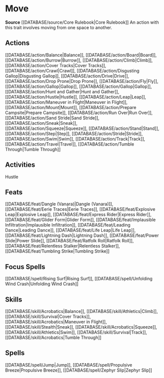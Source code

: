﻿---
id: '114'
name: Move
rarity: Common
rus_type_level: null
source: '[[DATABASE/source/Core Rulebook|Core Rulebook]]'
trait:
- Move
type: Trait

---
# Move

**Source** [[DATABASE/source/Core Rulebook|Core Rulebook]] 
An action with this trait involves moving from one space to another.

## Actions

[[DATABASE/action/Balance|Balance]], [[DATABASE/action/Board|Board]], [[DATABASE/action/Burrow|Burrow]], [[DATABASE/action/Climb|Climb]], [[DATABASE/action/Cover Tracks|Cover Tracks]], [[DATABASE/action/Crawl|Crawl]], [[DATABASE/action/Disgusting Gallop|Disgusting Gallop]], [[DATABASE/action/Drive|Drive]], [[DATABASE/action/Drop Prone|Drop Prone]], [[DATABASE/action/Fly|Fly]], [[DATABASE/action/Gallop|Gallop]], [[DATABASE/action/Gallop|Gallop]], [[DATABASE/action/Hunt and Gather|Hunt and Gather]], [[DATABASE/action/Hustle|Hustle]], [[DATABASE/action/Leap|Leap]], [[DATABASE/action/Maneuver in Flight|Maneuver in Flight]], [[DATABASE/action/Mount|Mount]], [[DATABASE/action/Prepare Campsite|Prepare Campsite]], [[DATABASE/action/Run Over|Run Over]], [[DATABASE/action/Sand Stride|Sand Stride]], [[DATABASE/action/Sneak|Sneak]], [[DATABASE/action/Squeeze|Squeeze]], [[DATABASE/action/Stand|Stand]], [[DATABASE/action/Step|Step]], [[DATABASE/action/Stride|Stride]], [[DATABASE/action/Swim|Swim]], [[DATABASE/action/Track|Track]], [[DATABASE/action/Travel|Travel]], [[DATABASE/action/Tumble Through|Tumble Through]]

## Activities

Hustle

## Feats

[[DATABASE/feat/Dangle (Vanara)|Dangle (Vanara)]], [[DATABASE/feat/Eerie Traces|Eerie Traces]], [[DATABASE/feat/Explosive Leap|Explosive Leap]], [[DATABASE/feat/Express Rider|Express Rider]], [[DATABASE/feat/Glider Form|Glider Form]], [[DATABASE/feat/Implausible Infiltration|Implausible Infiltration]], [[DATABASE/feat/Leading Dance|Leading Dance]], [[DATABASE/feat/Life Leap|Life Leap]], [[DATABASE/feat/Lightning Dash|Lightning Dash]], [[DATABASE/feat/Power Slide|Power Slide]], [[DATABASE/feat/Ratfolk Roll|Ratfolk Roll]], [[DATABASE/feat/Relentless Stalker|Relentless Stalker]], [[DATABASE/feat/Tumbling Strike|Tumbling Strike]]

## Focus Spells

[[DATABASE/spell/Rising Surf|Rising Surf]], [[DATABASE/spell/Unfolding Wind Crash|Unfolding Wind Crash]]

## Skills

[[DATABASE/skill/Acrobatics|Balance]], [[DATABASE/skill/Athletics|Climb]], [[DATABASE/skill/Survival|Cover Tracks]], [[DATABASE/skill/Acrobatics|Maneuver in Flight]], [[DATABASE/skill/Stealth|Sneak]], [[DATABASE/skill/Acrobatics|Squeeze]], [[DATABASE/skill/Athletics|Swim]], [[DATABASE/skill/Survival|Track]], [[DATABASE/skill/Acrobatics|Tumble Through]]

## Spells

[[DATABASE/spell/Jump|Jump]], [[DATABASE/spell/Propulsive Breeze|Propulsive Breeze]], [[DATABASE/spell/Zephyr Slip|Zephyr Slip]]